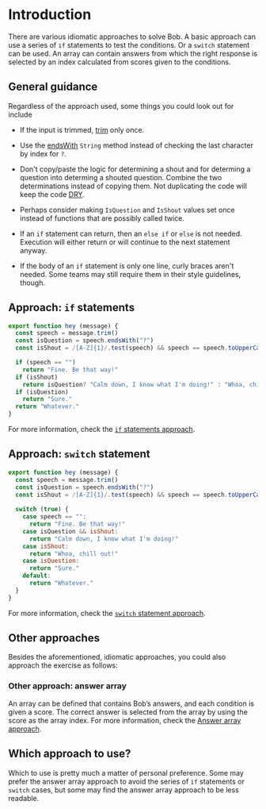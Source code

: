 # Introduction

There are various idiomatic approaches to solve Bob.
A basic approach can use a series of `if` statements to test the conditions.
Or a `switch` statement can be used.
An array can contain answers from which the right response is selected by an index calculated from scores given to the conditions.

## General guidance

Regardless of the approach used, some things you could look out for include

- If the input is trimmed, [trim][trim] only once.

- Use the [endsWith][endswith] `String` method instead of checking the last character by index for `?`.

- Don't copy/paste the logic for determining a shout and for determing a question into determing a shouted question.
  Combine the two determinations instead of copying them.
  Not duplicating the code will keep the code [DRY][dry].

- Perhaps consider making `IsQuestion` and `IsShout` values set once instead of functions that are possibly called twice.

- If an `if` statement can return, then an `else if` or `else` is not needed.
  Execution will either return or will continue to the next statement anyway.

- If the body of an `if` statement is only one line, curly braces aren't needed.
  Some teams may still require them in their style guidelines, though.

## Approach: `if` statements


```javascript
export function hey (message) {
  const speech = message.trim()
  const isQuestion = speech.endsWith("?")
  const isShout = /[A-Z]{1}/.test(speech) && speech == speech.toUpperCase()

  if (speech == "")
    return "Fine. Be that way!"
  if (isShout)
    return isQuestion? "Calm down, I know what I'm doing!" : "Whoa, chill out!"
  if (isQuestion)
    return "Sure."
  return "Whatever."
}
```

For more information, check the [`if` statements approach][approach-if].

## Approach: `switch` statement

```javascript
export function hey (message) {
  const speech = message.trim()
  const isQuestion = speech.endsWith("?")
  const isShout = /[A-Z]{1}/.test(speech) && speech == speech.toUpperCase()
  
  switch (true) {
    case speech == "":
      return "Fine. Be that way!"
    case isQuestion && isShout:
      return "Calm down, I know what I'm doing!"
    case isShout:
      return "Whoa, chill out!"
    case isQuestion:
      return "Sure."
    default:
      return "Whatever."
  }
}
```

For more information, check the [`switch` statement approach][approach-switch].

## Other approaches

Besides the aforementioned, idiomatic approaches, you could also approach the exercise as follows:

### Other approach: answer array

An array can be defined that contains Bob’s answers, and each condition is given a score.
The correct answer is selected from the array by using the score as the array index.
For more information, check the [Answer array approach][approach-answer-array].

## Which approach to use?

Which to use is pretty much a matter of personal preference.
Some may prefer the answer array approach to avoid the series of `if` statements or `switch` cases,
but some may find the answer array approach to be less readable.

[trim]: https://developer.mozilla.org/en-US/docs/Web/JavaScript/Reference/Global_Objects/String/trim
[endswith]: https://developer.mozilla.org/en-US/docs/Web/JavaScript/Reference/Global_Objects/String/endsWith
[dry]: https://en.wikipedia.org/wiki/Don%27t_repeat_yourself
[approach-if]: https://exercism.org/tracks/javascript/exercises/bob/approaches/if-staements
[approach-switch]: https://exercism.org/tracks/javascript/exercises/bob/approaches/switch-statement
[approach-answer-array]: https://exercism.org/tracks/javascript/exercises/bob/approaches/answer-array
